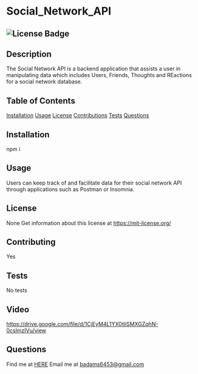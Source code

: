 
# Social_Network_API 
## ![License Badge](https://shields.io/badge/license-None-green) 
## Description 
The Social Network API is a backend application that assists a user in manipulating data which includes Users, Friends, Thoughts and REactions for a social network database. 
## Table of Contents 
[Installation](#installation) 
[Usage](#usage) 
[License](#license) 
[Contributions](#contributions) 
[Tests](#tests) 
[Questions](#questions) 
## Installation 
npm i 
## Usage 
Users can keep track of and facilitate data for their social network API through applications such as Postman or Insomnia. 
## License 
None 
Get information about this license at https://mit-license.org/ 
## Contributing 
Yes 
## Tests
No tests 
## Video
https://drive.google.com/file/d/1CjEyM4L1YX0tliSMXGZqhN-0cslmzIVu/view
## Questions 
Find me at [HERE](http://github.com/BrainAtoms) 
Email me at badams6453@gmail.com